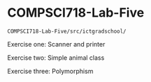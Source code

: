 # COMPSCI718-Lab-Five

``COMPSCI718-Lab-Five/src/ictgradschool/``

Exercise one: Scanner and printer

Exercise two: Simple animal class

Exercise three: Polymorphism
